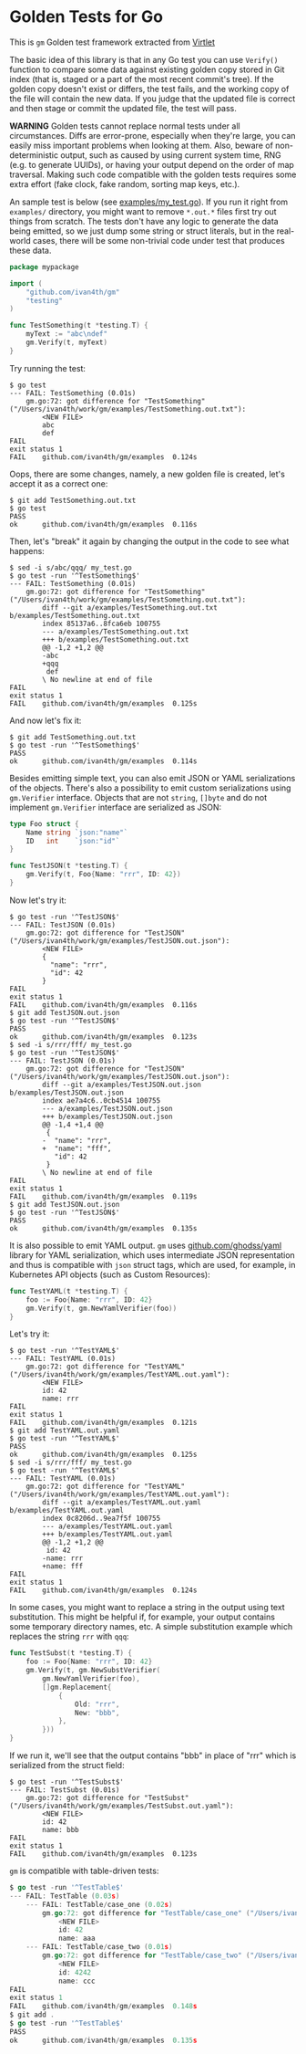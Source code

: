 # Golden Tests for Go

This is `gm` Golden test framework extracted from
[Virtlet](https://github.com/Mirantis/virtlet/)

The basic idea of this library is that in any Go test you can use
`Verify()` function to compare some data against existing golden
copy stored in Git index (that is, staged or a part of the
most recent commit's tree). If the golden copy doesn't exist or differs,
the test fails, and the working copy of the file will contain the new
data. If you judge that the updated file is correct and then stage or
commit the updated file, the test will pass.

**WARNING** Golden tests cannot replace normal tests under all
circumstances. Diffs are error-prone, especially when they're large,
you can easily miss important problems when looking at them. Also,
beware of non-deterministic output, such as caused by using current
system time, RNG (e.g. to generate UUIDs), or having your output
depend on the order of map traversal. Making such code compatible with
the golden tests requires some extra effort (fake clock, fake random,
sorting map keys, etc.).

An sample test is below (see
[examples/my_test.go](examples/my_test.go)).  If you run it right from
`examples/` directory, you might want to remove `*.out.*` files first
try out things from scratch. The tests don't have any logic to
generate the data being emitted, so we just dump some string or struct
literals, but in the real-world cases, there will be some non-trivial
code under test that produces these data.

```go
package mypackage

import (
	"github.com/ivan4th/gm"
	"testing"
)

func TestSomething(t *testing.T) {
	myText := "abc\ndef"
	gm.Verify(t, myText)
}
```

Try running the test:

```console
$ go test
--- FAIL: TestSomething (0.01s)
    gm.go:72: got difference for "TestSomething" ("/Users/ivan4th/work/gm/examples/TestSomething.out.txt"):
        <NEW FILE>
        abc
        def
FAIL
exit status 1
FAIL    github.com/ivan4th/gm/examples  0.124s
```

Oops, there are some changes, namely, a new golden file is created,
let's accept it as a correct one:

```console
$ git add TestSomething.out.txt
$ go test
PASS
ok      github.com/ivan4th/gm/examples  0.116s
```

Then, let's "break" it again by changing the output in the code to see
what happens:

```console
$ sed -i s/abc/qqq/ my_test.go
$ go test -run '^TestSomething$'
--- FAIL: TestSomething (0.01s)
    gm.go:72: got difference for "TestSomething" ("/Users/ivan4th/work/gm/examples/TestSomething.out.txt"):
        diff --git a/examples/TestSomething.out.txt b/examples/TestSomething.out.txt
        index 85137a6..8fca6eb 100755
        --- a/examples/TestSomething.out.txt
        +++ b/examples/TestSomething.out.txt
        @@ -1,2 +1,2 @@
        -abc
        +qqq
         def
        \ No newline at end of file
FAIL
exit status 1
FAIL    github.com/ivan4th/gm/examples  0.125s
```

And now let's fix it:
```console
$ git add TestSomething.out.txt
$ go test -run '^TestSomething$'
PASS
ok      github.com/ivan4th/gm/examples  0.114s
```

Besides emitting simple text, you can also emit JSON or YAML
serializations of the objects. There's also a possibility to emit
custom serializations using `gm.Verifier` interface. Objects that are
not `string`, `[]byte` and do not implement `gm.Verifier` interface
are serialized as JSON:

```go
type Foo struct {
	Name string `json:"name"`
	ID   int    `json:"id"`
}

func TestJSON(t *testing.T) {
	gm.Verify(t, Foo{Name: "rrr", ID: 42})
}
```

Now let's try it:

```console
$ go test -run '^TestJSON$'
--- FAIL: TestJSON (0.01s)
    gm.go:72: got difference for "TestJSON" ("/Users/ivan4th/work/gm/examples/TestJSON.out.json"):
        <NEW FILE>
        {
          "name": "rrr",
          "id": 42
        }
FAIL
exit status 1
FAIL    github.com/ivan4th/gm/examples  0.116s
$ git add TestJSON.out.json
$ go test -run '^TestJSON$'
PASS
ok      github.com/ivan4th/gm/examples  0.123s
$ sed -i s/rrr/fff/ my_test.go
$ go test -run '^TestJSON$'
--- FAIL: TestJSON (0.01s)
    gm.go:72: got difference for "TestJSON" ("/Users/ivan4th/work/gm/examples/TestJSON.out.json"):
        diff --git a/examples/TestJSON.out.json b/examples/TestJSON.out.json
        index ae7a4c6..0cb4514 100755
        --- a/examples/TestJSON.out.json
        +++ b/examples/TestJSON.out.json
        @@ -1,4 +1,4 @@
         {
        -  "name": "rrr",
        +  "name": "fff",
           "id": 42
         }
        \ No newline at end of file
FAIL
exit status 1
FAIL    github.com/ivan4th/gm/examples  0.119s
$ git add TestJSON.out.json
$ go test -run '^TestJSON$'
PASS
ok      github.com/ivan4th/gm/examples  0.135s
```

It is also possible to emit YAML output. `gm` uses
[github.com/ghodss/yaml](https://github.com/ghodss/yaml) library for
YAML serialization, which uses intermediate JSON representation and
thus is compatible with `json` struct tags, which are used, for
example, in Kubernetes API objects (such as Custom Resources):

```go
func TestYAML(t *testing.T) {
	foo := Foo{Name: "rrr", ID: 42}
	gm.Verify(t, gm.NewYamlVerifier(foo))
}
```

Let's try it:

```console
$ go test -run '^TestYAML$'
--- FAIL: TestYAML (0.01s)
    gm.go:72: got difference for "TestYAML" ("/Users/ivan4th/work/gm/examples/TestYAML.out.yaml"):
        <NEW FILE>
        id: 42
        name: rrr
FAIL
exit status 1
FAIL    github.com/ivan4th/gm/examples  0.121s
$ git add TestYAML.out.yaml
$ go test -run '^TestYAML$'
PASS
ok      github.com/ivan4th/gm/examples  0.125s
$ sed -i s/rrr/fff/ my_test.go
$ go test -run '^TestYAML$'
--- FAIL: TestYAML (0.01s)
    gm.go:72: got difference for "TestYAML" ("/Users/ivan4th/work/gm/examples/TestYAML.out.yaml"):
        diff --git a/examples/TestYAML.out.yaml b/examples/TestYAML.out.yaml
        index 0c8206d..9ea7f5f 100755
        --- a/examples/TestYAML.out.yaml
        +++ b/examples/TestYAML.out.yaml
        @@ -1,2 +1,2 @@
         id: 42
        -name: rrr
        +name: fff
FAIL
exit status 1
FAIL    github.com/ivan4th/gm/examples  0.124s
```

In some cases, you might want to replace a string in the output using
text substitution. This might be helpful if, for example, your output
contains some temporary directory names, etc. A simple substitution
example which replaces the string `rrr` with `qqq`:

```go
func TestSubst(t *testing.T) {
	foo := Foo{Name: "rrr", ID: 42}
	gm.Verify(t, gm.NewSubstVerifier(
		gm.NewYamlVerifier(foo),
		[]gm.Replacement{
			{
				Old: "rrr",
				New: "bbb",
			},
		}))
}
```

If we run it, we'll see that the output contains "bbb" in place of
"rrr" which is serialized from the struct field:

```console
$ go test -run '^TestSubst$'
--- FAIL: TestSubst (0.01s)
    gm.go:72: got difference for "TestSubst" ("/Users/ivan4th/work/gm/examples/TestSubst.out.yaml"):
        <NEW FILE>
        id: 42
        name: bbb
FAIL
exit status 1
FAIL    github.com/ivan4th/gm/examples  0.123s
```

`gm` is compatible with table-driven tests:

```go
$ go test -run '^TestTable$'
--- FAIL: TestTable (0.03s)
    --- FAIL: TestTable/case_one (0.02s)
        gm.go:72: got difference for "TestTable/case_one" ("/Users/ivan4th/work/gm/examples/TestTable__case_one.out.yaml"):
            <NEW FILE>
            id: 42
            name: aaa
    --- FAIL: TestTable/case_two (0.01s)
        gm.go:72: got difference for "TestTable/case_two" ("/Users/ivan4th/work/gm/examples/TestTable__case_two.out.yaml"):
            <NEW FILE>
            id: 4242
            name: ccc
FAIL
exit status 1
FAIL    github.com/ivan4th/gm/examples  0.148s
$ git add .
$ go test -run '^TestTable$'
PASS
ok      github.com/ivan4th/gm/examples  0.135s
```

